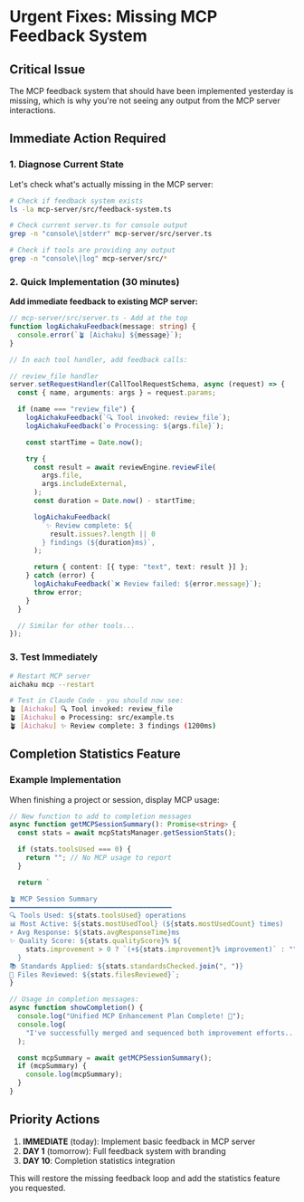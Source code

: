# Urgent Fixes: Missing MCP Feedback System

## Critical Issue

The MCP feedback system that should have been implemented yesterday is missing,
which is why you're not seeing any output from the MCP server interactions.

## Immediate Action Required

### 1. Diagnose Current State

Let's check what's actually missing in the MCP server:

```bash
# Check if feedback system exists
ls -la mcp-server/src/feedback-system.ts

# Check current server.ts for console output
grep -n "console\|stderr" mcp-server/src/server.ts

# Check if tools are providing any output
grep -n "console\|log" mcp-server/src/*
```

### 2. Quick Implementation (30 minutes)

**Add immediate feedback to existing MCP server:**

```typescript
// mcp-server/src/server.ts - Add at the top
function logAichakuFeedback(message: string) {
  console.error(`🪴 [Aichaku] ${message}`);
}

// In each tool handler, add feedback calls:

// review_file handler
server.setRequestHandler(CallToolRequestSchema, async (request) => {
  const { name, arguments: args } = request.params;

  if (name === "review_file") {
    logAichakuFeedback(`🔍 Tool invoked: review_file`);
    logAichakuFeedback(`⚙️ Processing: ${args.file}`);

    const startTime = Date.now();

    try {
      const result = await reviewEngine.reviewFile(
        args.file,
        args.includeExternal,
      );
      const duration = Date.now() - startTime;

      logAichakuFeedback(
        `✨ Review complete: ${
          result.issues?.length || 0
        } findings (${duration}ms)`,
      );

      return { content: [{ type: "text", text: result }] };
    } catch (error) {
      logAichakuFeedback(`❌ Review failed: ${error.message}`);
      throw error;
    }
  }

  // Similar for other tools...
});
```

### 3. Test Immediately

```bash
# Restart MCP server
aichaku mcp --restart

# Test in Claude Code - you should now see:
🪴 [Aichaku] 🔍 Tool invoked: review_file
🪴 [Aichaku] ⚙️ Processing: src/example.ts
🪴 [Aichaku] ✨ Review complete: 3 findings (1200ms)
```

## Completion Statistics Feature

### Example Implementation

When finishing a project or session, display MCP usage:

```typescript
// New function to add to completion messages
async function getMCPSessionSummary(): Promise<string> {
  const stats = await mcpStatsManager.getSessionStats();

  if (stats.toolsUsed === 0) {
    return ""; // No MCP usage to report
  }

  return `

🪴 MCP Session Summary
━━━━━━━━━━━━━━━━━━━━━━━━━━━━━━━━━━━━━━━━
🔍 Tools Used: ${stats.toolsUsed} operations
📊 Most Active: ${stats.mostUsedTool} (${stats.mostUsedCount} times)
⚡ Avg Response: ${stats.avgResponseTime}ms
✨ Quality Score: ${stats.qualityScore}% ${
    stats.improvement > 0 ? `(+${stats.improvement}% improvement)` : ""
  }
📚 Standards Applied: ${stats.standardsChecked.join(", ")}
🎯 Files Reviewed: ${stats.filesReviewed}`;
}

// Usage in completion messages:
async function showCompletion() {
  console.log("Unified MCP Enhancement Plan Complete! 🌿");
  console.log(
    "I've successfully merged and sequenced both improvement efforts...",
  );

  const mcpSummary = await getMCPSessionSummary();
  if (mcpSummary) {
    console.log(mcpSummary);
  }
}
```

## Priority Actions

1. **IMMEDIATE** (today): Implement basic feedback in MCP server
2. **DAY 1** (tomorrow): Full feedback system with branding
3. **DAY 10**: Completion statistics integration

This will restore the missing feedback loop and add the statistics feature you
requested.
